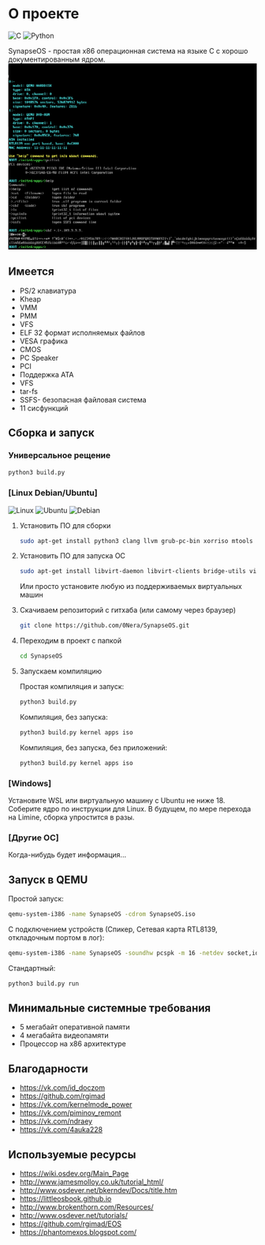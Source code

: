 # О проекте
<!-- -->

![C](https://img.shields.io/badge/c-%2300599C.svg?style=for-the-badge&logo=c&logoColor=white) ![Python](https://img.shields.io/badge/python-3670A0?style=for-the-badge&logo=python&logoColor=ffdd54)

SynapseOS - простая x86 операционная система на языке C с хорошо документированным ядром.
![SynapseOS](https://raw.githubusercontent.com/0Nera/SynapseOS/master/screenshots/test.png "SynapseOS")

## Имеется

- PS/2 клавиатура
- Kheap
- VMM
- PMM
- VFS
- ELF 32 формат исполняемых файлов
- VESA графика
- CMOS
- PC Speaker
- PCI
- Поддержка ATA
- VFS
- tar-fs
- SSFS- безопасная файловая система
- 11 сисфункций

## Сборка и запуск

### Универсальное рещение

```bash
python3 build.py
```

### [Linux Debian/Ubuntu]

![Linux](https://img.shields.io/badge/Linux-FCC624?style=for-the-badge&logo=linux&logoColor=black) ![Ubuntu](https://img.shields.io/badge/Ubuntu-E95420?style=for-the-badge&logo=ubuntu&logoColor=white) ![Debian](https://img.shields.io/badge/Debian-D70A53?style=for-the-badge&logo=debian&logoColor=white)

1. Установить ПО для сборки

    ``` bash
    sudo apt-get install python3 clang llvm grub-pc-bin xorriso mtools lld git fasm
    ```

2. Установить ПО для запуска ОС

    ``` bash
    sudo apt-get install libvirt-daemon libvirt-clients bridge-utils virt-manager qemu-kvm qemu virt-manager
    ```

    Или просто установите любую из поддерживаемых виртуальных машин

3. Скачиваем репозиторий с гитхаба (или самому через браузер)

    ```bash
    git clone https://github.com/0Nera/SynapseOS.git
    ```

4. Переходим в проект с папкой

    ```bash
    cd SynapseOS
    ```

5. Запускаем компиляцию

    Простая компиляция и запуск:
    ```bash
    python3 build.py
    ```

    Компиляция, без запуска:
    ```bash
    python3 build.py kernel apps iso
    ```

    Компиляция, без запуска, без приложений:
    ```bash
    python3 build.py kernel apps iso
    ```

### [Windows]

Установите WSL или виртуальную машину с Ubuntu не ниже 18.
Соберите ядро по инструкции для Linux.
В будущем, по мере перехода на Limine, сборка упростится в разы.

### [Другие ОС]

Когда-нибудь будет информация...

## Запуск в QEMU

Простой запуск:

```bash
qemu-system-i386 -name SynapseOS -cdrom SynapseOS.iso
```

С подключением устройств (Спикер, Сетевая карта RTL8139, откладочным портом в лог):

```bash
qemu-system-i386 -name SynapseOS -soundhw pcspk -m 16 -netdev socket,id=n0,listen=:2030 -device rtl8139,netdev=n0,mac=11:11:11:11:11:11 -cdrom SynapseOS.iso -serial file:Qemu.log
```

Стандартный:

```bash
python3 build.py run
```

## Минимальные системные требования

- 5 мегабайт оперативной памяти
- 4 мегабайта видеопамяти
- Процессор на x86 архитектуре

## Благодарности

- <https://vk.com/id_doczom>
- <https://github.com/rgimad>
- <https://vk.com/kernelmode_power>
- <https://vk.com/piminov_remont>
- <https://vk.com/ndraey>
- <https://vk.com/4auka228>

## Используемые ресурсы

- <https://wiki.osdev.org/Main_Page>
- <http://www.jamesmolloy.co.uk/tutorial_html/>
- <http://www.osdever.net/bkerndev/Docs/title.htm>
- <https://littleosbook.github.io>
- <http://www.brokenthorn.com/Resources/>
- <http://www.osdever.net/tutorials/>
- <https://github.com/rgimad/EOS>
- <https://phantomexos.blogspot.com/>
